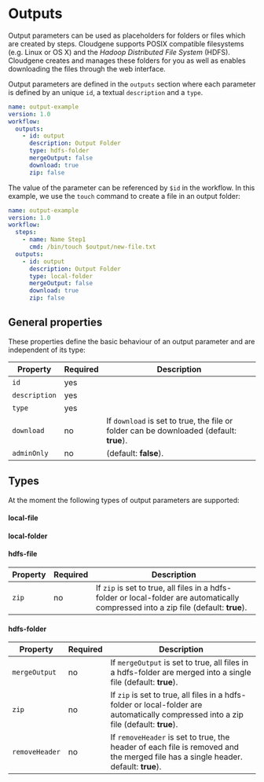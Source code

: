 # Outputs

Output parameters can be used as placeholders for folders or files which are created by steps. Cloudgene supports POSIX compatible filesystems (e.g. Linux or OS X) and the *Hadoop Distributed File System* (HDFS). Cloudgene creates and manages these folders for you as well as enables downloading the files through the web interface.

Output parameters are defined in the `outputs` section where each parameter is defined by an unique `id`, a textual `description` and a `type`.

```yaml hl_lines="5 6 7 8 9 10"
name: output-example
version: 1.0
workflow:
  outputs:
    - id: output
      description: Output Folder
      type: hdfs-folder
      mergeOutput: false
      download: true
      zip: false
```

The value of the parameter can be referenced by `$id` in the workflow. In this example, we use the `touch` command to create a file in an output folder:

```yaml hl_lines="6"
name: output-example
version: 1.0
workflow:
  steps:
    - name: Name Step1
      cmd: /bin/touch $output/new-file.txt
  outputs:
    - id: output
      description: Output Folder
      type: local-folder
      mergeOutput: false
      download: true
      zip: false
```

## General properties

These properties define the basic behaviour of an output parameter and are independent of its type:

| Property | Required | Description |
| ---- | --- | --- |
| `id` | yes |  |
| `description` | yes | |
| `type` | yes |  |
| `download` | no | If `download` is set to true, the file or folder can be downloaded (default: **true**). |
| `adminOnly` | no | (default: **false**). |

## Types

At the moment the following types of output parameters are supported:

#### local-file

#### local-folder

#### hdfs-file

| Property | Required | Description |
| --- | --- | --- |
| `zip` | no | If `zip` is set to true, all files in a hdfs-folder or local-folder are automatically compressed into a zip file (default: **true**). |

#### hdfs-folder

| Property            | Required | Description |
| ------------------- | --- | --- |
| `mergeOutput`       | no | If `mergeOutput` is set to true, all files in a hdfs-folder are merged into a single file (default: **true**). |
| `zip`               | no | If `zip` is set to true, all files in a hdfs-folder or local-folder are automatically compressed into a zip file (default: **true**). |
| `removeHeader`      | no | If `removeHeader` is set to true, the header of each file is removed and the merged file has a single header. default: **true**). |
